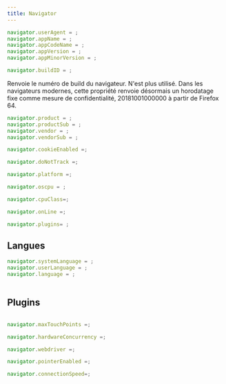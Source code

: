```yaml
---
title: Navigator
---
```


```javascript
navigator.userAgent = ;
navigator.appName = ;
navigator.appCodeName = ;
navigator.appVersion = ;
navigator.appMinorVersion = ;
```

```javascript
navigator.buildID = ;
```

Renvoie le numéro de build du navigateur. N'est plus utilisé. Dans les navigateurs modernes, cette propriété renvoie désormais un horodatage fixe comme mesure de confidentialité, 20181001000000 à partir de Firefox 64.

```javascript
navigator.product = ;
navigator.productSub = ;
navigator.vendor = ;
navigator.vendorSub = ;
```


```javascript
navigator.cookieEnabled =;
```

```javascript
navigator.doNotTrack =;
```

```javascript
navigator.platform =;
```

```javascript
navigator.oscpu = ;
```

```javascript
navigator.cpuClass=;
```

```javascript
navigator.onLine =;
```

```javascript
navigator.plugins= ;
```


## Langues

```javascript
navigator.systemLanguage = ;
navigator.userLanguage = ;
navigator.language = ;
```

<table>
<script language='javascript'>
let a = "";
  for (i=0; i < navigator.languages.length; i++)
     a += '<tr><td>' + navigator.languages[i] + '</td></tr>';

</script>
</table>

## Plugins

```javascript
```


```javascript
navigator.maxTouchPoints =;
```


```javascript
navigator.hardwareConcurrency =;
```


```javascript
navigator.webdriver =;
```


```javascript
navigator.pointerEnabled =;
```

```javascript
navigator.connectionSpeed=;
```


<script type="application/javascript">
(function() {

  window.addEventListener("load",
    function (event) {
      let i = 0;
  		let operators = document.querySelectorAll("code .o");

      operators[i++].nextSibling.textContent  = ` "${navigator.userAgent}"`;
      operators[i++].nextSibling.textContent  = ` "${navigator.appName}"`;
      operators[i++].nextSibling.textContent  = ` "${navigator.appCodeName}"`;
      operators[i++].nextSibling.textContent  = ` "${navigator.appVersion}"`;
      operators[i++].nextSibling.textContent  = ` "${navigator.appMinorVersion}"`;
      operators[i++].nextSibling.textContent  = ` "${navigator.buildID}"`;
      operators[i++].nextSibling.textContent  = ` "${navigator.product}"`;
      operators[i++].nextSibling.textContent  = ` "${navigator.productSub}"`;
      operators[i++].nextSibling.textContent  = ` "${navigator.vendor}"`;
      operators[i++].nextSibling.textContent  = ` "${navigator.vendorSub}"`;

      operators[i++].nextSibling.textContent  = ` "${navigator.cookieEnabled}"`;
      operators[i++].nextSibling.textContent  = ` "${navigator.doNotTrack}"`;
      operators[i++].nextSibling.textContent  = ` "${navigator.platform}"`;
      operators[i++].nextSibling.textContent  = ` "${navigator.oscpu}"`;
      operators[i++].nextSibling.textContent  = ` "${navigator.cpuClass}"`;

      operators[i++].nextSibling.textContent  = ` "${navigator.onLine}"`;

      let t = "";
      for (j=0; j<navigator.plugins.length; j++)
     		t += navigator.plugins[j].name + ' (' + navigator.plugins[j].version + ') ' + navigator.plugins[j].filename + ' '+navigator.plugins[j].description + ' ';

      operators[i++].nextSibling.textContent  = t;

      operators[i++].nextSibling.textContent  = ` "${navigator.systemLanguage}"`;
      operators[i++].nextSibling.textContent  = ` "${navigator.userLanguage}"`;
      operators[i++].nextSibling.textContent  = ` "${navigator.language}"`;

      operators[i++].nextSibling.textContent  = ` ${navigator.maxTouchPoints}`;
      operators[i++].nextSibling.textContent  = ` ${navigator.hardwareConcurrency}`;
      operators[i++].nextSibling.textContent  = ` ${navigator.webdriver}`;
      operators[i++].nextSibling.textContent  = ` "${navigator.pointerEnabled}"`;
      operators[i++].nextSibling.textContent  = ` "${navigator.pointerEnabled}"`;
    }, true);
})();
</script>
